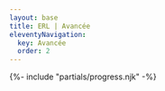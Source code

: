 ```yaml
---
layout: base
title: ERL | Avancée
eleventyNavigation:
  key: Avancée
  order: 2
---
```


{%- include "partials/progress.njk" -%}